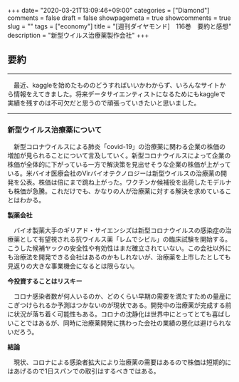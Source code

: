 +++
date= "2020-03-21T13:09:46+09:00"
categories = ["Diamond"]
comments = false
draft = false
showpagemeta = true
showcomments = true
slug = ""
tags = ["economy"]
title = "[週刊ダイヤモンド]　116巻　要約と感想"
description = "新型ウイルス治療薬製作会社"
+++

## **要約**
***

　最近、kaggleを始めたもののどうすればいいかわからず、いろんなサイトから情報をえてきました。将来データサイエンティストになるためにもkaggleで実績を残すのは不可欠だと思うので頑張っていきたいと思いました。

***

### **新型ウイルス治療薬について**

　新型コロナウイルスによる肺炎「covid-19」の治療薬に関わる企業の株価の増加が見られることについて言及していく。新型コロナウイルスによって企業の株価が全体的に下がっている一方で解決策を見出せそうな企業の株価が上がっている。米バイオ医療会社のVirバイオテクノロジーは新型ウイルスの治療薬の開発を公表。株価は倍にまで跳ね上がった。ワクチンか候補役を出荷したモデルナも株価が急騰。これだけでも、かなりの人が治療薬に対する解決を求めていることはわかる。

**製薬会社**

　バイオ製薬大手のギリアド・サイエンシズは新型コロナウイルスの感染症の治療薬として有望視される抗ウイルス薬「レムでシビル」の臨床試験を開始する。こうした候補ヤックの安全性や有効性はまだ確立されていない。この会社以外にも治療法を開発できる会社はあるのかもしれないが、治療薬を上市したとしても見返りの大きな事業機会になるとは限らない。

**今投資することはリスキー**

　コロナ感染者数が何人いるのか、どのくらい早期の需要を満たすための量産にこぎつけられるか予測はつかないのが現状である。開発中の治療薬が完成する前に状況が落ち着く可能性もある。コロナの沈静化は世界中にとってとても喜ばしいことではあるが、同時に治療薬開発に携わった会社の業績の悪化は避けられないだろう。

**結論**

　現状、コロナによる感染者拡大により治療薬の需要はあるので株価は短期的にはあげるので1日スパンでの取引はするべきではある。